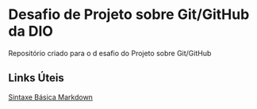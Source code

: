 # Desafio de Projeto sobre Git/GitHub da DIO 
Repositório criado para o d esafio do Projeto sobre Git/GitHub 

## Links Úteis 
[Sintaxe Básica Markdown](https://www.markdownguide.org/basic-syntax/)
